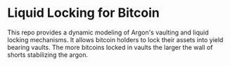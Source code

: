 # Liquid Locking for Bitcoin

This repo provides a dynamic modeling of Argon's vaulting and liquid locking mechanisms. It allows bitcoin holders to lock their assets into yield bearing vaults. The more bitcoins locked in vaults the larger the wall of shorts stabilizing the argon.